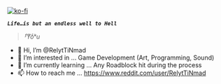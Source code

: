 [![ko-fi](https://ko-fi.com/img/githubbutton_sm.svg)](https://ko-fi.com/D1D811UAU9)

***```Life…is but an endless well to Hell```*** 
> *ᶠYͧoͨᵏu*

- 👋 Hi, I’m @RelytTiNmad
- 👀 I’m interested in ... Game Development (Art, Programming, Sound)
- 🌱 I’m currently learning ... Any Roadblock hit during the process
- 📫 How to reach me ... https://www.reddit.com/user/RelytTiNmad

<!---
RelytTiNmad/RelytTiNmad is a ✨ special ✨ repository because its `README.md` (this file) appears on your GitHub profile.
You can click the Preview link to take a look at your changes.
--->

